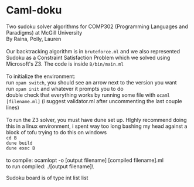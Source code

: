 # Caml-doku
Two sudoku solver algorithms for COMP302 (Programming Languages and Paradigms) at McGill University\
By Raina, Polly, Lauren\
\
Our backtracking algorithm is in `bruteforce.ml` and we also represented Sudoku as a Constraint Satisfaction Problem which we solved using Microsoft's Z3. The code is inside `B/bin/main.ml`
\
\
To initialize the environment:\
run `opam switch`, you should see an arrow next to the version you want\
run `opam init` and whatever it prompts you to do\
double check that everything works by running some file with `ocaml [filename.ml]` (i suggest validator.ml after uncommenting the last couple lines)\
\
To run the Z3 solver, you must have dune set up. HIghly recommend doing this in a linux environment, i spent way too long bashing my head against a block of tofu trying to do this on windows \
`cd B`\
`dune build`\
`dune exec B`\
\
to compile: ocamlopt -o [output filename] [compiled filename].ml\
to run compiled: ./[output filename]\

Sudoku board is of type int list list
